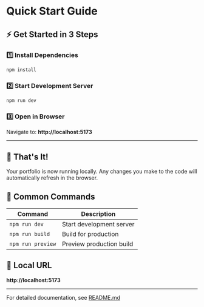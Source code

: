 # Quick Start Guide

## ⚡ Get Started in 3 Steps

### 1️⃣ Install Dependencies
```bash
npm install
```

### 2️⃣ Start Development Server
```bash
npm run dev
```

### 3️⃣ Open in Browser
Navigate to: **http://localhost:5173**

---

## 🎯 That's It!

Your portfolio is now running locally. Any changes you make to the code will automatically refresh in the browser.

## 📝 Common Commands

| Command | Description |
|---------|-------------|
| `npm run dev` | Start development server |
| `npm run build` | Build for production |
| `npm run preview` | Preview production build |

## 🔗 Local URL
**http://localhost:5173**

---

For detailed documentation, see [README.md](./README.md)

